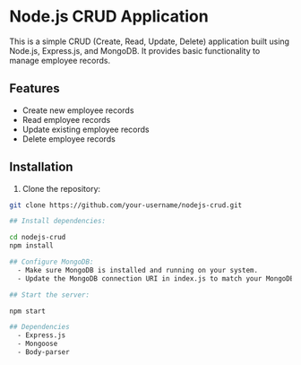 # Node.js CRUD Application

This is a simple CRUD (Create, Read, Update, Delete) application built using Node.js, Express.js, and MongoDB. It provides basic functionality to manage employee records.

## Features

- Create new employee records
- Read employee records
- Update existing employee records
- Delete employee records

## Installation

1. Clone the repository:

```bash
git clone https://github.com/your-username/nodejs-crud.git

## Install dependencies:

cd nodejs-crud
npm install

## Configure MongoDB:
  - Make sure MongoDB is installed and running on your system.
  - Update the MongoDB connection URI in index.js to match your MongoDB configuration.

## Start the server:

npm start

## Dependencies
  - Express.js
  - Mongoose
  - Body-parser

